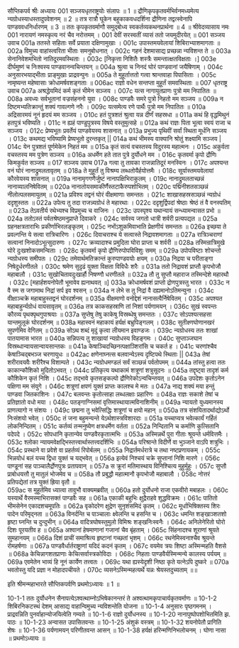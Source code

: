 सौप्तिकपर्व
श्रीः
अध्यायः 001
सञ्जयधृतराष्ट्रयोः संलापः ॥ 1 ॥ द्रौणिकृपकृतवर्मभिर्वनमध्यमेत्य न्यग्रोधस्याधस्तादुपवेशनम् ॥ 2 ॥ तत्र रात्रौ घूकेन बहुकाकवधदर्शिना द्रौणिना तद्वत्स्वेनापि पाण्डववधनिर्धारणम् ॥ 3 ॥ ततः कृपकृतवर्माणौ समुद्बोध्य स्वकर्तव्यकथनप्रार्थना ॥ 4 ॥
श्रीवेदव्यासाय नमः 
001	नारायणं नमस्कृत्य नरं चैव नरोत्तमम् ।
001	देवीं सरस्वतीं व्यासं ततो जयमुदीरयेत् ॥
001	सञ्जय उवाच 
001a	ततस्ते सहिताः सर्वे प्रयाता दक्षिणामुखाः ।
001c	उपास्तमयवेलायां शिबिराभ्याशमागताः ॥
002a	विमुच्य वाहांस्त्वरिता भीताः समनुबोधनात् ।
002c	गहनं देशमासाद्य प्रच्छन्ना न्यविशन्त ते ॥
003a	सेनानिवेशमभितो नातिदूरमवस्थिताः ।
003c	[निकृत्ता निशितैः शस्त्रैः समन्तात्क्षतविक्षताः ।]
003e	दीर्घमुष्णं च निःश्वस्य पाण्डवानन्वचिन्तयन् ॥
004a	श्रुत्वा च निनदं घोरं पाण्डवानां जयैषिणाम् ।
004c	अनुसारभयाद्भीताः प्राङ्मुखाः प्राद्रवन्पुनः ॥
005a	ते मुहूर्तात्ततो गत्वा श्रान्तवाहा पिपासिताः ।
005c	नामृष्यन्त महेष्वासाः क्रोधामर्षवशङ्गताः ॥
006ac	राज्ञो वधेन सन्तप्ता मुहूर्तं समवस्थिताः ॥
007	धृतराष्ट्र उवाच 
007a	अश्रद्धेयमिदं कर्म कृतं भीमेन सञ्जय ।
007c	यत्स नागायुतप्राणः पुत्रो मम निपातितः ॥
008a	अवध्यः सर्वभूतानां वज्रसंहननो युवा ।
008c	पाण्डवैः समरे पुत्रो निहतो मम सञ्जय ॥
009a	न दिष्टमभ्यतिक्रान्तुं शक्यं गावल्गणे नरैः ।
009c	यत्समेत्य रणे पार्थैः पुत्रो मम निपातितः ॥
010a	अद्रिसारमयं नूनं हृदयं मम सञ्जय ।
010c	हतं पुत्रशतं श्रुत्वा यन्न दीर्णं सहस्रधा ॥
011a	कथं हि वृद्धमिथुनं हतपुत्रं भविष्यति ।
011c	न ह्यहं पाण्डुपुत्रस्य विषये वस्तुमुत्सहे ॥
012a	कथं राज्ञः पिता भूत्वा स्वयं राजा च सञ्जय ।
012c	प्रेष्यभूतः प्रवर्तेयं पाण्डवेयस्य शासनात् ॥
013a	प्रभुज्य पृथिवीं सर्वां स्थिता मूर्धनि सञ्जय ।
013c	कथमद्य भविष्यामि प्रेष्यभूतो दुरन्तकृत् ||
014a	कथं भीमस्य वाक्यानि श्रोतुं शक्ष्यामि सञ्जय |
014c	येन पुत्रशतं पूर्णमेकेन निहतं मम ॥
015a	कृतं सत्यं वचस्तस्य विदुरस्य महात्मनः ।
015c	अकुर्वता वचस्तस्य मम पुत्रेण सञ्जय ॥
016a	अधर्मेण हते तात पुत्रे दुर्योधने मम ।
016c	कृतवर्मा कृपो द्रौणिः किमकुर्वत सञ्जय ॥
017	सञ्जय उवाच 
017a	गत्वा तु तावका राजन्नातिदूरं मनस्विनः ।
017c	अपश्यन्त वनं घोरं नानाद्रुमलतावृतम् ॥
018a	ते मुहूर्तं तु विश्रम्य लब्धतोयैर्हयोत्तमैः ।
018c	सूर्यास्तमयवेलायां कौरवेयस्य शासनात् ॥
019a	नानामृगगणैर्जुष्टं नानापक्षिभिराकुलम् ।
019c	नानाद्रुमलताच्छन्नं नानाव्यालनिषेवितम् ॥
020a	नानातोयसमाकीर्णैस्तटाकैरुपशोभितम् ।
020c	पद्मिनीशतसञ्छन्नं नीलोत्पलसमायुतम् ॥
021a	प्रविश्य तद्वनं घोरं वीक्षमाणाः समन्ततः ।
021c	शाखासहस्रसञ्छन्नं न्यग्रोधं ददृशुस्ततः ॥
022a	उपेत्य तु तदा राजन्न्यग्रोधं ते महारथाः ।
022c	ददृशुर्द्विपदां श्रेष्ठाः श्रेष्ठं तं वै वनस्पतिम् ॥
023a	तेऽवतीर्य रथेभ्यश्च विप्रमुच्य च वाजिनः ।
023c	उपस्पृश्य यथान्यायं सन्ध्यामन्वासत प्रभो ॥
024a	ततोऽस्तं पर्वतश्रेष्ठमनुप्राप्ते दिवाकरे ।
024c	सर्वस्य जगतो धात्री शर्वरी प्रत्यपद्यत ॥
025a	ग्रहनक्षत्रताराभिः प्रकीर्णाभिरलङ्कृतम् ।
025c	नभोंऽशुकमिवाभाति प्रेक्षणीयं समन्ततः ॥
026a	इच्छया ते प्रवल्गन्ति ये सत्वा रात्रिचारिणः ।
026c	दिवाचराश्च ये सत्वास्ते निद्रावशमागताः ॥
027a	रात्रिञ्चराणां सत्वानां निनादोऽभूत्सुदारुणः ।
027c	क्रव्यादाश्च प्रमुदिता घोरा प्राप्ता च शर्वरी ॥
028a	तस्मिन्रात्रिमुखे घोरे दुःखशोकसमन्विताः ।
028c	कृतवर्मा कृपो द्रौणिरुपोपविविशुः समम् ॥
029a	उपोपविष्टाः शोचन्तो न्यग्रोधस्य समीपतः ।
029c	तमेवार्थमतिक्रान्तं कुरुपाण्डवयोः क्षयम् ॥
030a	निद्रया च परीताङ्गा निषेदुर्धरणीतले ।
030c	श्रमेण सुदृढं युक्ता विक्षता विविधैः शरैः ॥
031a	ततो निद्रावशं प्राप्तौ कृपभोजौ महाबालौ ।
031c	सुखोचितावदुःखार्हौ निषण्णौ धरणीतले ॥
032a	तौ तु सुप्तौ महाराज तस्मिन्देशे महारथौ ।
032c	[महार्हशयनोपेतौ भूमावेव ह्यनाथवत् ॥]
033a	क्रोधामर्षवशं प्राप्तो द्रोणपुत्रस्तु भारत ।
033c	न वै स्म स जगामाथ निद्रां सर्प इव श्वसन् ॥
034a	न लेभे स तु निद्रां वै दह्यमानोऽतिमन्युना ।
034c	वीक्षाञ्चक्रे महाबाहुस्तद्वनं घोरदर्शनम् ॥
035a	वीक्षमाणो वनोद्देशं नानासत्वैर्निषेवितम् ।
035c	अपश्यत महाबाहुर्न्यग्रोधं वायसावृतम् ॥
036a	तत्र काकसहस्राणि तां निशां पर्यणामयन् ।
036c	सुखं स्वपन्तः कौरव्य पृथक्पृथगुपाश्रयाः ॥
037a	सुप्तेषु तेषु काकेषु विस्रब्धेषु समन्ततः ।
037c	सोऽपश्यत्सहसा यान्तमुलूकं घोरदर्शनम् ॥
038a	महास्वनं महाकायं हर्यक्षं बभ्रुपिङ्गलम् ।
038c	सुतीक्ष्णघोणानखरं सुपर्णमिव वेगितम् ॥
039a	सोऽथ शब्दं मृदुं कृत्वा लीयमान इवाण्डजः ।
039c	न्यग्रोधस्य ततः शाखां पातयामास भारत ॥
040a	सन्निपत्य तु शाखायां न्यग्रोधस्य विहङ्गमः ।
040c	सुप्ताञ्जघान विस्रब्धान्वायसान्वायसान्तकः ॥
041a	केषाञ्चिदच्छिनत्पक्षाञ्शिरांसि च चकर्त ह ।
041c	चरणांश्चैव केषाञ्चिद्बभञ्ज चरणायुधः ॥
042ac	क्षणेनाघ्नत्स बलवान्येऽस्य दृष्टिपथे स्थिताः ||
043a	तेषां शरीरावयवैः शरीरैश्च विशाम्पते ।
043c	न्यग्रोधमण्डलं सर्वं सञ्छन्नं पर्वतोपमम् ॥
044a	तांस्तु हत्वा ततः काकान्कौशिको मुदितोऽभवत् ।
044c	प्रतिकृत्य यथाकामं शत्रूणां शत्रुसूदनः ॥
045a	तद्दृष्ट्वा तादृशं कर्म कौशिकेन कृतं निशि ।
045c	तद्भावे कृतसङ्कल्पो द्रौणिरेकोऽन्वचिन्तयत् ॥
046a	उपदेशः कृतोऽनेन पक्षिणा मम संयुगे ।
046c	शत्रूणां क्षपणं युक्तं प्राप्तः कालश्च मे मतः ॥
047a	नाद्य शक्यं मया हन्तुं पाण्डवा जितकाशिनः ।
047c	बलवन्तः कृतोत्साहा लब्धलक्षाः प्रहारिणः ॥
048a	राज्ञः सकाशे तेषां च प्रतिज्ञातो वधो मया ।
048c	पतङ्गाग्निसमां वृत्तिमास्थायात्मविनाशिनीम् ॥
049a	न्यायतो युध्यमानस्य प्राणत्यागो न संशयः ।
049c	छद्मना तु भवेत्सिद्धिः शत्रूणां च क्षयो महान् ॥
050a	तत्र संशयितादर्थाद्योऽर्थो निःसंशयो भवेत् ।
050c	तं जना बहुमन्यन्ते येऽर्थशास्त्रविशारदाः ॥
051a	यच्चाप्यत्र भवेत्कार्यं गर्हितं लोकनिन्दितम् ।
051c	कर्तव्यं तन्मनुष्येण क्षत्रधर्मेण वर्तता ॥
052a	निन्दितानि च कर्माणि कुत्सितानि पदेपदे ।
052c	सोपधानि कृतान्येव पाण्डवैरकृतात्मभिः ॥
053a	अस्मिन्नर्थे पुरा गीताः श्रूयन्ते धर्मवित्तमैः ।
053c	श्लोका न्यायमवेक्षद्भिस्तत्त्वार्थास्तत्त्वदर्शिभिः ॥
054a	परिश्रान्ते विदीर्णे वा भुञ्जाने वाऽपि शत्रुभिः ।
054c	प्रस्थाने वा प्रवेशे वा प्रहर्तव्यं रिपोर्बलम् ॥
055a	निद्रार्तमर्धरात्रे च तथा नष्टप्रणायकम् ।
055c	भिन्नयोधं बलं यच्च द्विधा युक्तं च यद्भवेत् ॥
056a	इत्येवं निश्चयं चक्रे सुप्तानां निशि मारणे ।
056c	पाण्डूनां सह पाञ्चालैर्द्रोणपुत्रः प्रतापवान् ॥
057a	स क्रूरां मतिमास्थाय विनिश्चित्य मुहुर्मुहुः ।
057c	सुप्तौ प्राबोधयत्तौ तु मातुलं भोजमेव च ॥
058a	तौ प्रबुद्धौ महात्मानौ कृपभोजौ महाबालौ ।
058c	नोत्तरं प्रतिपद्येतां तत्र युक्तं ह्रिया वृतौ ॥		
059ac	स मुहूर्तमिव ध्यात्वा तावुभौ वाक्यमब्रवीत् ॥
060a	हतो दुर्योधनो राजा एकवीरो मबाहलः ।
060c	यस्यार्थे वैरमस्माभिरासक्तं पाण्डवैः सह ॥
061a	एकाकी बहुभिः क्षुद्रैराहवे शुद्धविक्रमः ।
061c	पातितो भीमसेनेन एकादशचमूपतिः ॥
062a	वृकोदरेण क्षुद्रेण सुनृशंसमिदं कृतम् ।
062c	मूर्धाभिषिक्तस्य शिरः पादेन परिमृद्नता ॥
063a	विनर्दन्ति च पाञ्चालाः क्ष्वेलन्ति च हसन्ति च ।
063c	धमन्ति शङ्खाञ्शतशो हृष्टा घ्नन्ति च दुन्दुभीन् ॥
064a	वादित्रघोषस्तुमुलो विमिश्रः शङ्खनिःस्वनैः ।
064c	अनिलेनेरितो घोरो दिशः पूरयतीव ह ॥
065a	अश्वानां हेषमाणानां गजानां चैव बृंहताम् ।
065c	सिंहनादश्च शूराणां श्रूयते सुमहानयम् ॥
066a	दिशं प्राचीं समाश्रित्य हृष्टानां गच्छतां भृशम् ।
066c	रथनेमिस्वनाश्चैव श्रूयन्ते रोमहर्षणाः ॥
067a	पाण्डवैर्धार्तराष्ट्राणां यदिदं कदनं कृतम् ।
067c	वयमेव त्रयः शिष्टा अस्मिन्महति वैशसे ॥
068a	केचिन्नागशतप्राणाः केचित्सर्वास्त्रकोविदाः ।
068c	निहताः पाण्डवैर्यस्मिन्मन्ये कालस्य पर्ययम् ॥
069a	एवमेतेन भाव्यं हि नूनं कार्येण तत्त्वतः ।
069c	यथा ह्यस्येदृशी निष्ठा कृते यत्नेऽपि दुष्करे ॥
070a	भवतोस्तु यदि प्रज्ञा न मोहादपचीयते ।
070c	व्यसनेऽस्मिन्महत्यर्थे यन्नः श्रेयस्तदुच्यताम् ॥॥

इति श्रीमन्महाभारते सौप्तिकपर्वणि प्रथमोऽध्यायः ॥ 1 ॥

10-1-1 ततः दुर्योधनेन सैनापत्येऽश्वत्थाम्नोऽभिषेकानन्तरं ते अश्वत्थामकृपाचार्यकृतवर्माणः ॥ 10-1-2 शिबिरनिकटस्थं देशम् आसाद्य वाहान्विमुच्य न्यविशन्तेति योजना ॥ 10-1-4 अनुसारः पृष्ठगमनम् । प्राद्रवन्निति पुनर्वाहान्योजयित्वेति गम्यते ॥ 10-1-6 राज्ञो दुर्योधनस्य ॥ 10-1-20 नानापुष्पोपशोभितमिति झ. पाठः ॥ 10-1-23 अन्वासत उपासितवन्तः ॥ 10-1-25 अंशुकं वस्त्रम् ॥ 10-1-32 शयनोपेतौ प्रागिति शेषः ॥ 10-1-36 पर्यणामयन् परिणीतवन्त आसन् ॥ 10-1-38 हर्यक्षं हरिन्मणिनिभलोचनम् । घोणा नासा ॥ प्रथमोऽध्यायः ॥
